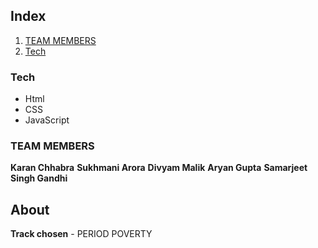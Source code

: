 ## Index

1. [TEAM MEMBERS](#team-members)
2. [Tech](#tech)



### Tech
- Html
- CSS
- JavaScript

### TEAM MEMBERS
**Karan Chhabra**
**Sukhmani Arora**
**Divyam Malik**
**Aryan Gupta**
**Samarjeet Singh Gandhi**

## About 
**Track chosen** - PERIOD POVERTY

